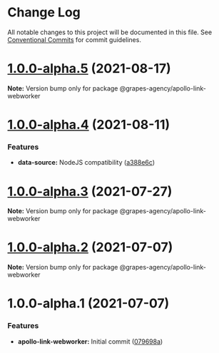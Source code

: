 # Change Log

All notable changes to this project will be documented in this file.
See [Conventional Commits](https://conventionalcommits.org) for commit guidelines.

# [1.0.0-alpha.5](https://github.com/grapes-agency/graphql/compare/@grapes-agency/apollo-link-webworker@1.0.0-alpha.4...@grapes-agency/apollo-link-webworker@1.0.0-alpha.5) (2021-08-17)

**Note:** Version bump only for package @grapes-agency/apollo-link-webworker





# [1.0.0-alpha.4](https://github.com/grapes-agency/graphql/compare/@grapes-agency/apollo-link-webworker@1.0.0-alpha.3...@grapes-agency/apollo-link-webworker@1.0.0-alpha.4) (2021-08-11)


### Features

* **data-source:** NodeJS compatibility ([a388e6c](https://github.com/grapes-agency/graphql/commit/a388e6c802029217e177e4dcb7562807cd63000d))





# [1.0.0-alpha.3](https://github.com/grapes-agency/graphql/compare/@grapes-agency/apollo-link-webworker@1.0.0-alpha.2...@grapes-agency/apollo-link-webworker@1.0.0-alpha.3) (2021-07-27)

**Note:** Version bump only for package @grapes-agency/apollo-link-webworker





# [1.0.0-alpha.2](https://github.com/grapes-agency/graphql/compare/@grapes-agency/apollo-link-webworker@1.0.0-alpha.1...@grapes-agency/apollo-link-webworker@1.0.0-alpha.2) (2021-07-07)

**Note:** Version bump only for package @grapes-agency/apollo-link-webworker





# 1.0.0-alpha.1 (2021-07-07)


### Features

* **apollo-link-webworker:** Initial commit ([079698a](https://github.com/grapes-agency/graphql/commit/079698ac6b7aabfb909581afcaf9ee576743661b))
